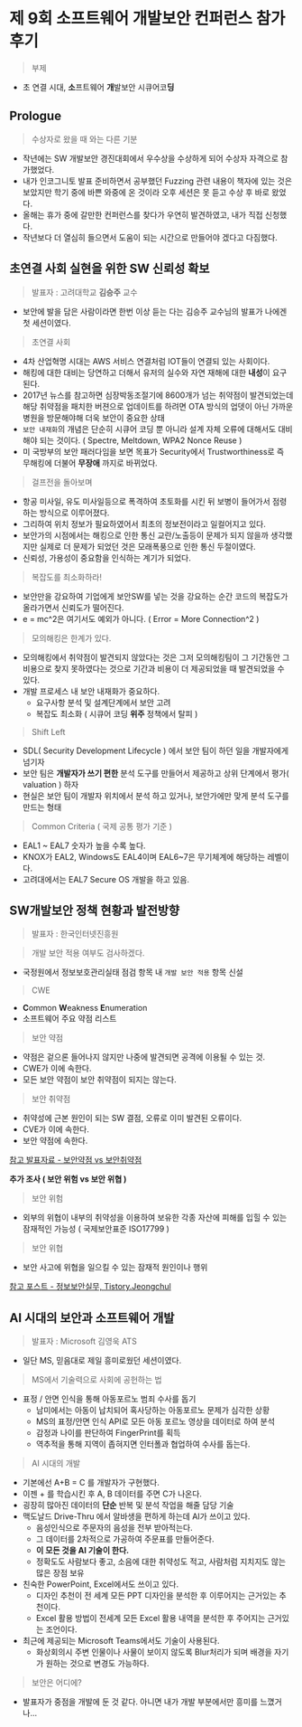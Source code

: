 # 제 9회 소프트웨어 개발보안 컨퍼런스 참가 후기
> 부제
- 초 연결 시대, **소**프트웨어 **개**발보안 시큐어코**딩**

## Prologue
> 수상자로 왔을 때 와는 다른 기분
- 작년에는 SW 개발보안 경진대회에서 우수상을 수상하게 되어 수상자 자격으로 참가했었다.
- 내가 인코그니토 발표 준비하면서 공부했던 Fuzzing 관련 내용이 책자에 있는 것은 보았지만 학기 중에 바쁜 와중에 온 것이라 오후 세션은 못 듣고 수상 후 바로 왔었다.
- 올해는 휴가 중에 갈만한 컨퍼런스를 찾다가 우연히 발견하였고, 내가 직접 신청했다.
- 작년보다 더 열심히 들으면서 도움이 되는 시간으로 만들어야 겠다고 다짐했다.

## 초연결 사회 실현을 위한 SW 신뢰성 확보
> 발표자 : 고려대학교 **김승주** 교수
- 보안에 발을 담은 사람이라면 한번 이상 듣는 다는 김승주 교수님의 발표가 나에겐 첫 세션이였다.

> 초연결 사회
- 4차 산업혁명 시대는 AWS 서비스 연결처럼 IOT들이 연결되 있는 사회이다.
- 해킹에 대한 대비는 당연하고 더해서 유저의 실수와 자연 재해에 대한 **내성**이 요구된다.
- 2017년 뉴스를 참고하면 심장박동조절기에 8600개가 넘는 취약점이 발견되었는데 해당 취약점을 패치한 버젼으로 업데이트를 하려면 OTA 방식의 업뎃이 아닌 가까운 병원을 방문해야해 더욱 보안이 중요한 상태
- ```보안 내재화```의 개념은 단순히 시큐어 코딩 뿐 아니라 설계 자체 오류에 대해서도 대비해야 되는 것이다. ( Spectre, Meltdown, WPA2 Nonce Reuse )
- 미 국방부의 보안 패러다임을 보면 목표가 Security에서 Trustworthiness로 즉 무해킹에 더불어 **무장애** 까지로 바뀌었다.

> 걸프전을 돌아보며
- 항공 미사일, 유도 미사일등으로 폭격하여 초토화를 시킨 뒤 보병이 들어가서 점령하는 방식으로 이루어졌다.
- 그리하여 위치 정보가 필요하였어서 최초의 정보전이라고 일컬어지고 있다.
- 보안가의 시점에서는 해킹으로 인한 통신 교란/노출등이 문제가 되지 않을까 생각했지만 실제로 더 문제가 되었던 것은 모래폭풍으로 인한 통신 두절이였다.
- 신뢰성, 가용성이 중요함을 인식하는 계기가 되었다.

> 복잡도를 최소화하라!
- 보안만을 강요하여 기업에게 보안SW를 넣는 것을 강요하는 순간 코드의 복잡도가 올라가면서 신뢰도가 떨어진다.
- e = mc^2은 여기서도 예외가 아니다. ( Error = More Connection^2 )

> 모의해킹은 한계가 있다.
- 모의해킹에서 취약점이 발견되지 않았다는 것은 그저 모의해킹팀이 그 기간동안 그 비용으로 찾지 못하였다는 것으로 기간과 비용이 더 제공되었을 때 발견되었을 수 있다.
- 개발 프로세스 내 보안 내재화가 중요하다.
  - 요구사항 분석 및 설계단계에서 보안 고려
  - 복잡도 최소화 ( 시큐어 코딩 **위주** 정책에서 탈피 )

> Shift Left
- SDL( Security Development Lifecycle ) 에서 보안 팀이 하던 일을 개발자에게 넘기자
- 보안 팀은 **개발자가 쓰기 편한** 분석 도구를 만들어서 제공하고 상위 단계에서 평가( valuation ) 하자
- 현실은 보안 팀이 개발자 위치에서 분석 하고 있거나, 보안가에만 맞게 분석 도구를 만드는 형태

> Common Criteria ( 국제 공통 평가 기준 )
- EAL1 ~ EAL7 숫자가 높을 수록 높다.
- KNOX가 EAL2, Windows도 EAL4이며 EAL6~7은 무기체계에 해당하는 레벨이다.
- 고려대에서는 EAL7 Secure OS 개발을 하고 있음.

## SW개발보안 정책 현황과 발전방향
> 발표자 : 한국인터넷진흥원

> 개발 보안 적용 여부도 검사하겠다.
- 국정원에서 정보보호관리실태 점검 항목 내 ```개발 보안 적용``` 항목 신설

> CWE
- **C**ommon **W**eakness **E**numeration
- 소프트웨어 주요 약점 리스트

> 보안 약점
- 약점은 겉으론 들어나지 않지만 나중에 발견되면 공격에 이용될 수 있는 것.
- CWE가 이에 속한다.
- 모든 보안 약점이 보안 취약점이 되지는 않는다.

> 보안 취약점
- 취약성에 근본 원인이 되는 SW 결점, 오류로 이미 발견된 오류이다.
- CVE가 이에 속한다.
- 보안 약점에 속한다.

[참고 발표자료 - 보안약점 vs 보안취약점](http://sigpl.or.kr/conf/2013/4.pdf)

**추가 조사 ( 보안 위험 vs 보안 위협 )**
> 보안 위험
- 외부의 위협이 내부의 취약성을 이용하여 보유한 각종 자산에 피해를 입힐 수 있는 잠재적인 가능성 ( 국제보안표준 ISO17799 )

> 보안 위협
- 보안 사고에 위협을 일으킬 수 있는 잠재적 원인이나 행위

[참고 포스트 - 정보보안실무, Tistory.Jeongchul](https://jeongchul.tistory.com/435)

## AI 시대의 보안과 소프트웨어 개발
> 발표자 : Microsoft 김영욱 ATS
- 일단 MS, 믿음대로 제일 흥미로웠던 세션이였다.

> MS에서 기술력으로 사회에 공헌하는 법
- 표정 / 안면 인식을 통해 아동포르노 범죄 수사를 돕기
  - 남미에서는 아동이 납치되어 혹사당하는 아동포르노 문제가 심각한 상황
  - MS의 표정/안면 인식 API로 모든 아동 포르노 영상을 데이터로 하여 분석
  - 감정과 나이를 판단하여 FingerPrint를 획득
  - 역추적을 통해 지역이 좁혀지면 인터폴과 협업하여 수사를 돕는다.

> AI 시대의 개발
- 기본에선 A+B = C 를 개발자가 구현했다.
- 이젠 + 를 학습시킨 후 A, B 데이터를 주면 C가 나온다.
- 굉장히 많아진 데이터의 **단순** 반복 및 분석 작업을 해줄 담당 기술
- 맥도날드 Drive-Thru 에서 알바생을 편하게 하는데 AI가 쓰이고 있다.
  - 음성인식으로 주문자의 음성을 전부 받아적는다.
  - 그 데이터를 2차적으로 가공하여 주문표를 만들어준다.
  - **이 모든 것을 AI 기술이 한다.**
  - 정확도도 사람보다 좋고, 소음에 대한 취약성도 적고, 사람처럼 지치지도 않는 많은 장점 보유
- 친숙한 PowerPoint, Excel에서도 쓰이고 있다.
  - 디자인 추천이 전 세계 모든 PPT 디자인을 분석한 후 이루어지는 근거있는 추천이다.
  - Excel 활용 방법이 전세계 모든 Excel 활용 내역을 분석한 후 주어지는 근거있는 조언이다.
- 최근에 제공되는 Microsoft Teams에서도 기술이 사용된다.
  - 화상회의시 주변 인물이나 사물이 보이지 않도록 Blur처리가 되며 배경을 자기가 원하는 것으로 변경도 가능하다.
  
> 보안은 어디에?
- 발표자가 중점을 개발에 둔 것 같다. 아니면 내가 개발 부분에서만 흥미를 느꼈거나...